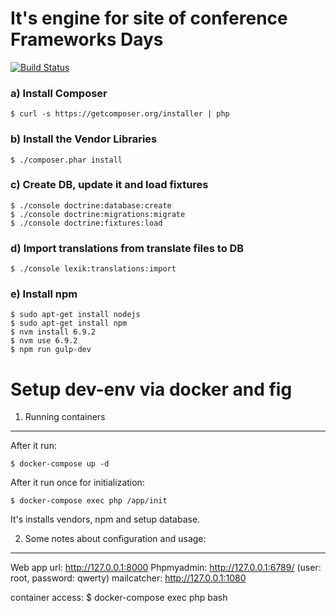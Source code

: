 It's engine for site of conference Frameworks Days
========================================

[![Build Status](https://secure.travis-ci.org/stfalcon/fwdays.png?branch=master)](https://travis-ci.org/stfalcon/fwdays)

### a) Install Composer 

	$ curl -s https://getcomposer.org/installer | php

### b) Install the Vendor Libraries

    $ ./composer.phar install

### c) Create DB, update it and load fixtures

    $ ./console doctrine:database:create
    $ ./console doctrine:migrations:migrate
    $ ./console doctrine:fixtures:load

### d) Import translations from translate files to DB

    $ ./console lexik:translations:import

### e) Install npm

    $ sudo apt-get install nodejs
    $ sudo apt-get install npm
    $ nvm install 6.9.2
    $ nvm use 6.9.2
    $ npm run gulp-dev

Setup dev-env via docker and fig
========================================

1) Running containers
--------------------------------

After it run:

    $ docker-compose up -d
        
After it run once for initialization:
        
    $ docker-compose exec php /app/init 

It's installs vendors, npm and setup database.

2) Some notes about configuration and usage:
--------------------------------

Web app url: http://127.0.0.1:8000
Phpmyadmin: http://127.0.0.1:6789/ (user: root, password: qwerty)
mailcatcher: http://127.0.0.1:1080

container access: $ docker-compose exec php bash 
